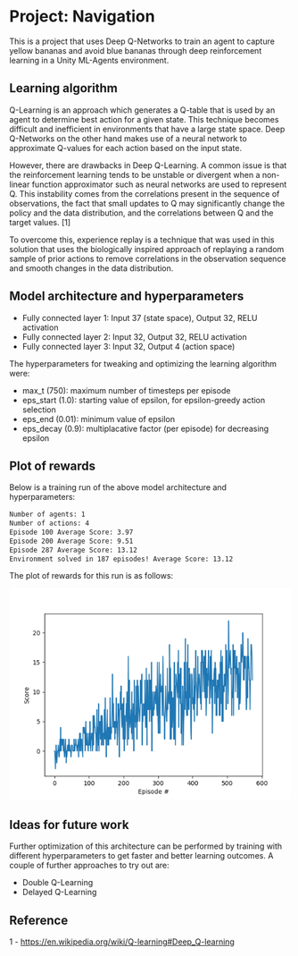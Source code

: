 # Project: Navigation

This is a project that uses Deep Q-Networks to train an agent to capture yellow bananas and avoid
blue bananas through deep reinforcement learning in a Unity ML-Agents environment.

## Learning algorithm

Q-Learning is an approach which generates a Q-table that is used by an agent to determine best action
for a given state. This technique becomes difficult and inefficient in environments that have a large
state space. Deep Q-Networks on the other hand makes use of a neural network to approximate Q-values
for each action based on the input state.

However, there are drawbacks in Deep Q-Learning. A common issue is that the reinforcement learning tends
to be unstable or divergent when a non-linear function approximator such as neural networks are used to
represent Q. This instability comes from the correlations present in the sequence of observations, the fact
that small updates to Q may significantly change the policy and the data distribution, and the correlations
between Q and the target values. [1]

To overcome this, experience replay is a technique that was used in this solution that uses the biologically
inspired approach of replaying a random sample of prior actions to remove correlations in the observation
sequence and smooth changes in the data distribution.

## Model architecture and hyperparameters

* Fully connected layer 1: Input 37 (state space), Output 32, RELU activation
* Fully connected layer 2: Input 32, Output 32, RELU activation
* Fully connected layer 3: Input 32, Output 4 (action space)

The hyperparameters for tweaking and optimizing the learning algorithm were:

* max_t (750): maximum number of timesteps per episode
* eps_start (1.0): starting value of epsilon, for epsilon-greedy action selection
* eps_end (0.01): minimum value of epsilon
* eps_decay (0.9): multiplacative factor (per episode) for decreasing epsilon

## Plot of rewards

Below is a training run of the above model architecture and hyperparameters:

```
Number of agents: 1
Number of actions: 4
Episode 100	Average Score: 3.97
Episode 200	Average Score: 9.51
Episode 287	Average Score: 13.12
Environment solved in 187 episodes!	Average Score: 13.12
```

The plot of rewards for this run is as follows:

![Plot of rewards](https://raw.githubusercontent.com/aweeraman/deep-q-networks-navigation/master/graph.png)

## Ideas for future work

Further optimization of this architecture can be performed by training with different hyperparameters to
get faster and better learning outcomes. A couple of further approaches to try out are:

* Double Q-Learning
* Delayed Q-Learning

## Reference

1 - https://en.wikipedia.org/wiki/Q-learning#Deep_Q-learning
